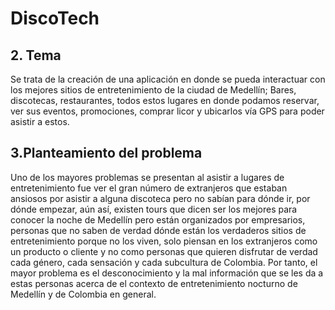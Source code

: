# DiscoTech

## 2. Tema
Se trata de la creación de una aplicación en donde se pueda interactuar con los mejores sitios de entretenimiento de la ciudad de Medellín; Bares, discotecas, restaurantes, todos estos lugares en donde podamos reservar, ver sus eventos, promociones, comprar licor y ubicarlos vía GPS para poder asistir a estos.

## 3.Planteamiento del problema
Uno de los mayores problemas se presentan al asistir a lugares de entretenimiento  fue ver el gran número de extranjeros que estaban ansiosos por asistir a alguna discoteca pero no sabían para dónde ir, por dónde empezar, aún así, existen tours que dicen ser los mejores para conocer la noche de Medellín pero están organizados por empresarios, personas que no saben de verdad dónde están los verdaderos sitios de entretenimiento porque no los viven, solo piensan en los extranjeros como un producto o cliente y no como personas que quieren disfrutar de verdad cada género, cada sensación y cada subcultura de Colombia. Por tanto, el mayor problema es el desconocimiento y la mal información que se les da a estas personas acerca de el contexto de entretenimiento nocturno de Medellín y de Colombia en general.

